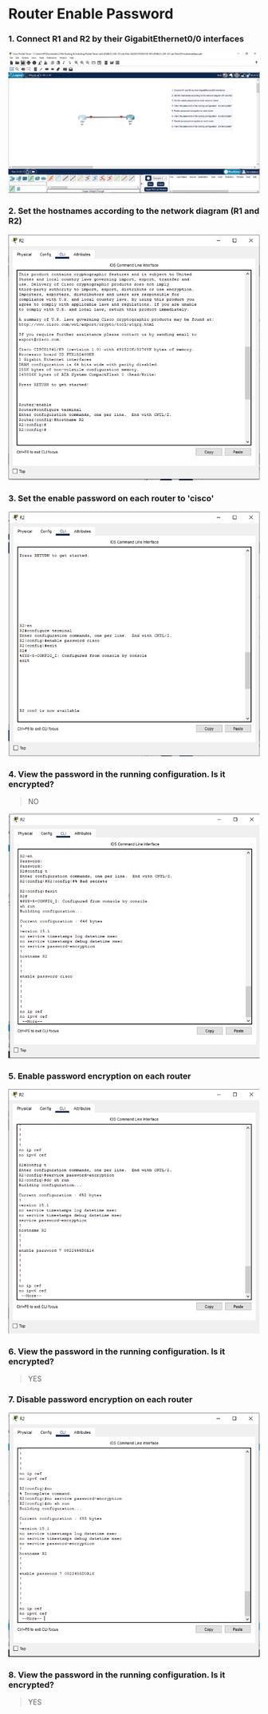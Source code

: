 Router Enable Password<a name="TOP"></a>
===================

### 1. Connect R1 and R2 by their GigabitEthernet0/0 interfaces ###
![picture alt](../001%20Router%20Enable%20Password/images/a.png "Title is optional")

### 2. Set the hostnames according to the network diagram (R1 and R2) ###
![picture alt](../001%20Router%20Enable%20Password/images/b.png "Title is optional")

### 3. Set the enable password on each router to 'cisco' ###
![picture alt](../001%20Router%20Enable%20Password/images/c.png "Title is optional")

### 4. View the password in the running configuration.  Is it encrypted? ###
>NO

![picture alt](../001%20Router%20Enable%20Password/images/d.png "Title is optional")

### 5. Enable password encryption on each router ###
![picture alt](../001%20Router%20Enable%20Password/images/e.png "Title is optional")

### 6. View the password in the running configuration.  Is it encrypted? ###
>YES

### 7. Disable password encryption on each router ###
![picture alt](../001%20Router%20Enable%20Password/images/f.png "Title is optional")

### 8. View the password in the running configuration.  Is it encrypted? ###
>YES